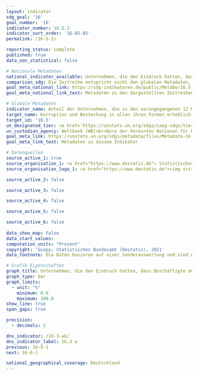 ```yaml
---
layout: indicator    
sdg_goal: '16'    
goal_number: '16'    
indicator_number: 16.5.2    
indicator_sort_order: '16-05-02'    
permalink: /16-5-2/    

reporting_status: complete    
published: true    
data_non_statistical: false    

# Nationale Metadaten    
national_indicator_available: Unternehmen, die den Eindruck hatten, dass Beschäftigte des öffentlichen Dienstes während ihrer Interaktionen mit öffentlichen Einrichtungen in den vergangenen zwei Jahren bestechlich waren    
comparison_sdg: Die Zeitreihe entspricht nicht den globalen Metadaten, bietet aber zusätzliche Informationen.    
goal_meta_national_link: https://sdg-indikatoren.de/public/MetaDe/16.5.2.pdf    
goal_meta_national_link_text: Metadaten zu den dargestellten Zeitreihen    

# Globale Metadaten    
indicator_name: Anteil der Unternehmen, die in den vorangegangenen 12 Monaten mindestens einen Kontakt mit einem öffentlichen Bediensteten hatten und eine Bestechungszahlung an diesen geleistet haben oder von diesem dazu aufgefordert wurden    
target_name: Korruption und Bestechung in allen ihren Formen erheblich reduzieren    
target_id: '16.5'    
un_designated_tier: <a href='https://unstats.un.org/sdgs/iaeg-sdgs/tier-classification/' title='Klicken Sie hier um weitere Informationen zur UN-Tier-Klassifikation zu erhalten.'  target='_blank'>Tier I</a>    
un_custodian_agency: Weltbank (WB)<br>Büro der Vereinten Nationen für Drogen- und Verbrechensbekämpfung (UNODC)    
goal_meta_link: https://unstats.un.org/sdgs/metadata/files/Metadata-16-05-02.pdf    
goal_meta_link_text: Metadaten zu diesem Indikator        

# Datenquellen
source_active_1: true
source_organisation_1: <a href="https://www.destatis.de"> Statistisches Bundesamt (Destatis) </a>
source_organisation_logo_1: <a href="https://www.destatis.de"><img src="https://g205sdgs.github.io/sdg-indicators/public/OrgImgDe/destatis.png" alt="Logo destatis" style="height:60px; width:148px"/></a>

source_active_2: false

source_active_3: false

source_active_4: false

source_active_5: false

source_active_6: false
    
data_show_map: False    
data_start_values:     
computation_units: "Prozent"    
copyright: '&copy; Statistisches Bundesamt (Destatis), 2021'    
data_footnote: Die Daten basieren auf einer Sonderauswertung und sind nicht öffentlich zugänglich.    

# Grafik Eigenschaften    
graph_title: Unternehmen, die den Eindruck hatten, dass Beschäftigte des öffentlichen Dienstes bestechlich waren    
graph_type: bar    
graph_limits:
  - unit: "%"
    minimum: 0.0
    maximum: 100.0
show_line: true
span_gaps: true

precision:
  - decimals: 2    

dns_indicator: /16-3-ab/
dns_indicator_label: 16.3.a
previous: 16-5-1    
next: 16-6-1    

national_geographical_coverage: Deutschland    
---
```


<span></span>